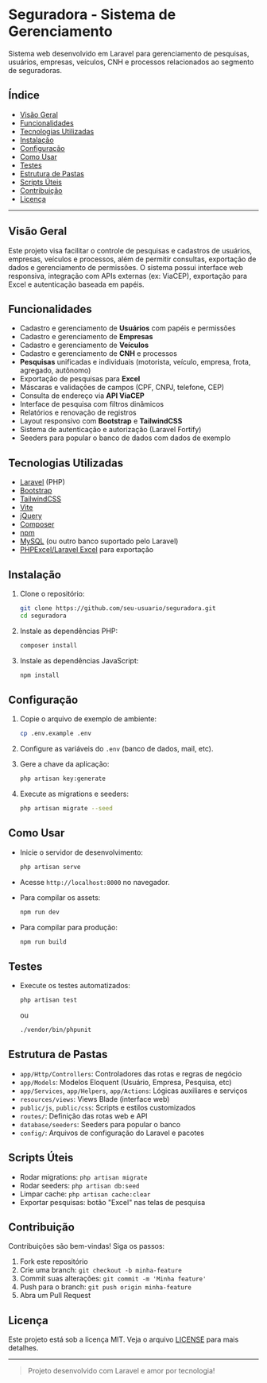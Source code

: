 # Seguradora - Sistema de Gerenciamento

Sistema web desenvolvido em Laravel para gerenciamento de pesquisas, usuários, empresas, veículos, CNH e processos relacionados ao segmento de seguradoras.

## Índice

- [Visão Geral](#visão-geral)
- [Funcionalidades](#funcionalidades)
- [Tecnologias Utilizadas](#tecnologias-utilizadas)
- [Instalação](#instalação)
- [Configuração](#configuração)
- [Como Usar](#como-usar)
- [Testes](#testes)
- [Estrutura de Pastas](#estrutura-de-pastas)
- [Scripts Úteis](#scripts-úteis)
- [Contribuição](#contribuição)
- [Licença](#licença)

---

## Visão Geral

Este projeto visa facilitar o controle de pesquisas e cadastros de usuários, empresas, veículos e processos, além de permitir consultas, exportação de dados e gerenciamento de permissões. O sistema possui interface web responsiva, integração com APIs externas (ex: ViaCEP), exportação para Excel e autenticação baseada em papéis.

## Funcionalidades

- Cadastro e gerenciamento de **Usuários** com papéis e permissões
- Cadastro e gerenciamento de **Empresas**
- Cadastro e gerenciamento de **Veículos**
- Cadastro e gerenciamento de **CNH** e processos
- **Pesquisas** unificadas e individuais (motorista, veículo, empresa, frota, agregado, autônomo)
- Exportação de pesquisas para **Excel**
- Máscaras e validações de campos (CPF, CNPJ, telefone, CEP)
- Consulta de endereço via **API ViaCEP**
- Interface de pesquisa com filtros dinâmicos
- Relatórios e renovação de registros
- Layout responsivo com **Bootstrap** e **TailwindCSS**
- Sistema de autenticação e autorização (Laravel Fortify)
- Seeders para popular o banco de dados com dados de exemplo

## Tecnologias Utilizadas

- [Laravel](https://laravel.com/) (PHP)
- [Bootstrap](https://getbootstrap.com/)
- [TailwindCSS](https://tailwindcss.com/)
- [Vite](https://vitejs.dev/)
- [jQuery](https://jquery.com/)
- [Composer](https://getcomposer.org/)
- [npm](https://www.npmjs.com/)
- [MySQL](https://www.mysql.com/) (ou outro banco suportado pelo Laravel)
- [PHPExcel/Laravel Excel](https://laravel-excel.com/) para exportação

## Instalação

1. Clone o repositório:
   ```sh
   git clone https://github.com/seu-usuario/seguradora.git
   cd seguradora
   ```

2. Instale as dependências PHP:
   ```sh
   composer install
   ```

3. Instale as dependências JavaScript:
   ```sh
   npm install
   ```

## Configuração

1. Copie o arquivo de exemplo de ambiente:
   ```sh
   cp .env.example .env
   ```

2. Configure as variáveis do `.env` (banco de dados, mail, etc).

3. Gere a chave da aplicação:
   ```sh
   php artisan key:generate
   ```

4. Execute as migrations e seeders:
   ```sh
   php artisan migrate --seed
   ```

## Como Usar

- Inicie o servidor de desenvolvimento:
  ```sh
  php artisan serve
  ```
- Acesse `http://localhost:8000` no navegador.

- Para compilar os assets:
  ```sh
  npm run dev
  ```

- Para compilar para produção:
  ```sh
  npm run build
  ```

## Testes

- Execute os testes automatizados:
  ```sh
  php artisan test
  ```
  ou
  ```sh
  ./vendor/bin/phpunit
  ```

## Estrutura de Pastas

- `app/Http/Controllers`: Controladores das rotas e regras de negócio
- `app/Models`: Modelos Eloquent (Usuário, Empresa, Pesquisa, etc)
- `app/Services`, `app/Helpers`, `app/Actions`: Lógicas auxiliares e serviços
- `resources/views`: Views Blade (interface web)
- `public/js`, `public/css`: Scripts e estilos customizados
- `routes/`: Definição das rotas web e API
- `database/seeders`: Seeders para popular o banco
- `config/`: Arquivos de configuração do Laravel e pacotes

## Scripts Úteis

- Rodar migrations: `php artisan migrate`
- Rodar seeders: `php artisan db:seed`
- Limpar cache: `php artisan cache:clear`
- Exportar pesquisas: botão "Excel" nas telas de pesquisa

## Contribuição

Contribuições são bem-vindas! Siga os passos:

1. Fork este repositório
2. Crie uma branch: `git checkout -b minha-feature`
3. Commit suas alterações: `git commit -m 'Minha feature'`
4. Push para o branch: `git push origin minha-feature`
5. Abra um Pull Request

## Licença

Este projeto está sob a licença MIT. Veja o arquivo [LICENSE](LICENSE) para mais detalhes.

---

> Projeto desenvolvido com Laravel e amor por tecnologia!
